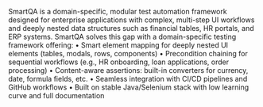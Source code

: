 SmartQA is a domain-specific, modular test automation framework designed for enterprise applications with complex, multi-step UI workflows and deeply nested data structures such as financial tables, HR portals, and ERP systems.
SmartQA solves this gap with a domain-specific testing framework offering:
•	Smart element mapping for deeply nested UI elements (tables, modals, rows, components)
•	Precondition chaining for sequential workflows (e.g., HR onboarding, loan applications, order processing)
•	Content-aware assertions: built-in converters for currency, date, formula fields, etc.
•	Seamless integration with CI/CD pipelines and GitHub workflows
•	Built on stable Java/Selenium stack with low learning curve and full documentation
